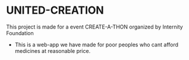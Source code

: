 # UNITED-CREATION
<p>This project is made for a event CREATE-A-THON organized by Internity Foundation</p>

  - This is a web-app we have made for poor peoples who cant afford medicines at reasonable price.
